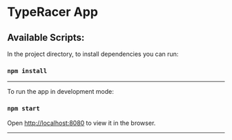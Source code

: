 # TypeRacer App

## Available Scripts:

In the project directory, to install dependencies you can run:
### `npm install`

<hr/>

To run the app in development mode:
### `npm start`
Open [http://localhost:8080](http://localhost:8080) to view it in the browser.

<hr/>